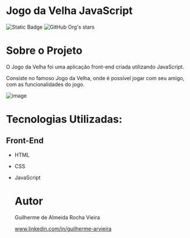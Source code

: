 # Jogo da Velha JavaScript
![Static Badge](https://img.shields.io/badge/license-MIT-green)
![GitHub Org's stars](https://img.shields.io/github/stars/V131R4?style=social)

# Sobre o Projeto

O Jogo da Velha foi uma aplicação front-end criada utilizando JavaScript.

Consiste no famoso Jogo da Velha, onde é possível jogar com seu amigo, com as funcionalidades do jogo.

![image](https://github.com/V131R4/jogoDaVelha/assets/104731949/3c2b8493-8d27-4248-8aa5-03bfd182ef7d)


# Tecnologias Utilizadas:
## Front-End
- HTML
- CSS
- JavaScript

  # Autor
  Guilherme de Almeida Rocha Vieira

  www.linkedin.com/in/guilherme-arvieira



